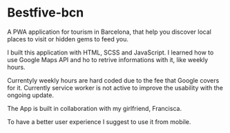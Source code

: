 # Bestfive-bcn
A PWA application for tourism in Barcelona, that help you discover local places to visit or hidden gems to feed you.

I built this application with HTML, SCSS and JavaScript. 
I learned how to use Google Maps API and ho to retrive informations with it, like weekly hours.

Currentyly weekly hours are hard coded due to the fee that Google covers for it.
Currently service worker is not active to improve the usability with the ongoing update. 

The App is built in collaboration with my girlfriend, Francisca.

To have a better user experience I suggest to use it from mobile. 
